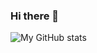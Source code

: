 ### Hi there 👋

![My GitHub stats](https://github-readme-stats.vercel.app/api?username=KaaPex&show_icons=true&theme=calm_pink&line_height=27)

<!--
**KaaPex/KaaPex** is a ✨ _special_ ✨ repository because its `README.md` (this file) appears on your GitHub profile.

Here are some ideas to get you started:

- 🔭 I’m currently working on ...
- 🌱 I’m currently learning ...
- 👯 I’m looking to collaborate on ...
- 🤔 I’m looking for help with ...
- 💬 Ask me about ...
- 📫 How to reach me: ...
- 😄 Pronouns: ...
- ⚡ Fun fact: ...
-->
